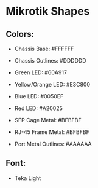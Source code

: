 # Mikrotik Shapes

## Colors:

- Chassis Base:		#FFFFFF
- Chassis Outlines:	#DDDDDD

- Green LED:		#60A917
- Yellow/Orange LED:	#E3C800
- Blue LED:		#0050EF
- Red LED:		#A20025

- SFP Cage Metal:	#BFBFBF
- RJ-45 Frame Metal:	#BFBFBF
- Port Metal Outlines:	#AAAAAA

## Font:

- Teka Light
